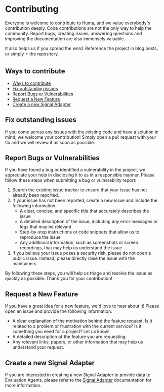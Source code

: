 # Contributing

Everyone is welcome to contribute to Huma, and we value everybody's contribution deeply. Code contributions are not the only way to help the community. Report bugs, creating issues, answering questions and improving the documentation are also immensely valuable.

It also helps us if you spread the word. Reference the project in blog posts, or simply ⭐️ the repository.

## Ways to contribute

- [Ways to contribute](#ways-to-contribute)
- [Fix outstanding issues](#fix-outstanding-issues)
- [Report Bugs or Vulnerabilities](#report-bugs-or-vulnerabilities)
- [Request a New Feature](#request-a-new-feature)
- [Create a new Signal Adapter](#create-a-new-signal-adapter)

## Fix outstanding issues

If you come across any issues with the existing code and have a solution in mind, we welcome your contribution! Simply open a pull request with your fix and we will review it as soon as possible.

## Report Bugs or Vulnerabilities

If you have found a bug or identified a vulnerability in the project, we appreciate your help in disclosing it to us in a responsible manner. Please follow these steps when submitting a bug or vulnerability report:

1. Search the existing issue tracker to ensure that your issue has not already been reported.
2. If your issue has not been reported, create a new issue and include the following information:
   - A clear, concise, and specific title that accurately describes the issue
   - A detailed description of the issue, including any error messages or logs that may be relevant
   - Step-by-step instructions or code snippets that allow us to reproduce the issue
   - Any additional information, such as screenshots or screen recordings, that may help us understand the issue
3. If you believe your issue poses a security risk, please do not open a public issue. Instead, please directly raise the issue with the maintainers.

By following these steps, you will help us triage and resolve the issue as quickly as possible. Thank you for your contribution!

## Request a New Feature

If you have a great idea for a new feature, we'd love to hear about it! Please open an issue and provide the following information:

- A clear explanation of the motivation behind the feature request. Is it related to a problem or frustration with the current service? Is it something you need for a project? Let us know!
- A detailed description of the feature you are requesting.
- Any relevant links, papers, or other information that may help us understand your request.

## Create a new Signal Adapter

If you are interested in creating a new Signal Adapter to provide data to Evaluation Agents, please refer to the [Signal Adapter](./decentralized_signal_portfolio.md) documentation for more information.
